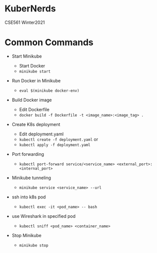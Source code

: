 # KuberNerds
CSE561 Winter2021

# Common Commands

- Start Minikube
    - Start Docker
    - ```minikube start```

- Run Docker in Minikube
    - ```eval $(minikube docker-env)```

- Build Docker image
    - Edit Dockerfile
    - ```docker build -f Dockerfile -t <image_name>:<image_tag> .```
    <!-- Remember the period! -->
    <!-- docker build -f Dockerfile -t server:latest . -->
    <!-- docker build -f Dockerfile -t simple-service-server:latest . -->


- Create K8s deployment
    - Edit deployment.yaml
    - ```kubectl create -f deployment.yaml``` or
    - ```kubectl apply -f deployment.yaml```

- Port forwarding
    - ```kubectl port-forward service/<service_name> <external_port>:<internal_port>```
    <!-- kubectl port-forward service/service-server 12345:1453 -->

- Minikube tunneling
    - ```minikube service <service_name> --url```
    <!-- minikube service service-server --url -->

- ssh into k8s pod
    - ```kubectl exec -it <pod_name> -- bash```
    <!-- kubectl exec -it server-65987794c7-5kldn -- bash -->

- use Wireshark in specified pod
    - ```kubectl sniff <pod_name> <container_name>```
    <!-- kubectl sniff server-65987794c7-5kldn server -->

- Stop Minikube
    - ```minikube stop```